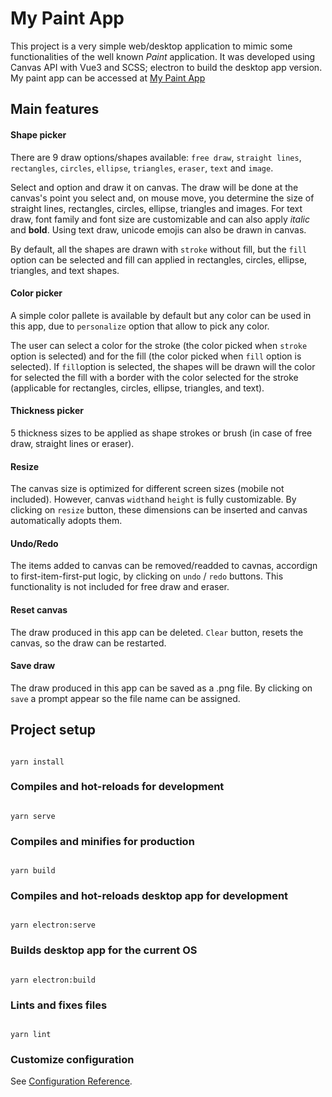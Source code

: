 # My Paint App

This project is a very simple web/desktop application to mimic some functionalities of the well known _Paint_ application. It was developed using Canvas API with Vue3 and SCSS; electron to build the desktop app version.
My paint app can be accessed at [My Paint App](https://marianapatcosta.github.io/my-paint-app/)

## Main features

#### Shape picker

There are 9 draw options/shapes available: `free draw`, `straight lines`, `rectangles`, `circles`, `ellipse`, `triangles`, `eraser`, `text` and `image`.

Select and option and draw it on canvas. The draw will be done at the canvas's point you select and, on mouse move, you determine the size of straight lines, rectangles, circles, ellipse, triangles and images.
For text draw, font family and font size are customizable and can also apply _italic_ and **bold**. Using text draw, unicode emojis can also be drawn in canvas.

By default, all the shapes are drawn with `stroke` without fill, but the `fill` option can be selected and fill can applied in rectangles, circles, ellipse, triangles, and text shapes.

#### Color picker

A simple color pallete is available by default but any color can be used in this app, due to `personalize` option that allow to pick any color.

The user can select a color for the stroke (the color picked when `stroke` option is selected) and for the fill (the color picked when `fill` option is selected).
If `fill`option is selected, the shapes will be drawn will the color for selected the fill with a border with the color selected for the stroke (applicable for rectangles, circles, ellipse, triangles, and text).

#### Thickness picker

5 thickness sizes to be applied as shape strokes or brush (in case of free draw, straight lines or eraser).

#### Resize

The canvas size is optimized for different screen sizes (mobile not included). However, canvas `width`and `height` is fully customizable. By clicking on `resize` button, these dimensions can be inserted and canvas automatically adopts them.

#### Undo/Redo

The items added to canvas can be removed/readded to cavnas, accordign to first-item-first-put logic, by clicking on `undo` / `redo` buttons. This functionality is not included for free draw and eraser.

#### Reset canvas

The draw produced in this app can be deleted. `Clear` button, resets the canvas, so the draw can be restarted.

#### Save draw

The draw produced in this app can be saved as a .png file. By clicking on `save` a prompt appear so the file name can be assigned.

## Project setup

```

yarn install

```

### Compiles and hot-reloads for development

```

yarn serve

```

### Compiles and minifies for production

```

yarn build

```

### Compiles and hot-reloads desktop app for development

```

yarn electron:serve

```

### Builds desktop app for the current OS

```

yarn electron:build

```

### Lints and fixes files

```

yarn lint

```

### Customize configuration

See [Configuration Reference](https://cli.vuejs.org/config/).

```

```
